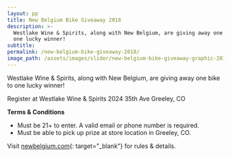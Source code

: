 ```yaml
---
layout: pp
title: New Belgium Bike Giveaway 2018
description: >-
  Westlake Wine & Spirits, along with New Belgium, are giving away one bike to
  one lucky winner!
subtitle:
permalink: /new-belgium-bike-giveaway-2018/
image_path: /assets/images/slider/new-belgium-bike-giveaway-graphic-2018.jpg
---
```


Westlake Wine & Spirits, along with New Belgium, are giving away one bike to one lucky winner!

Register at Westlake Wine & Spirits 2024 35th Ave Greeley, CO

**Terms & Conditions**

* Must be 21+ to enter. A valid email or phone number is required.
* Must be able to pick up prize at store location in Greeley, CO.

Visit [newbelgium.com](https://www.newbelgium.com/rules/rules/){: target="_blank"} for rules & details.